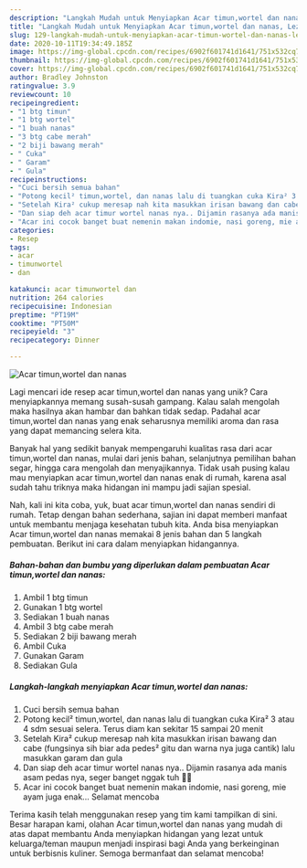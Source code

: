 ```yaml
---
description: "Langkah Mudah untuk Menyiapkan Acar timun,wortel dan nanas, Lezat Sekali"
title: "Langkah Mudah untuk Menyiapkan Acar timun,wortel dan nanas, Lezat Sekali"
slug: 129-langkah-mudah-untuk-menyiapkan-acar-timun-wortel-dan-nanas-lezat-sekali
date: 2020-10-11T19:34:49.185Z
image: https://img-global.cpcdn.com/recipes/6902f601741d1641/751x532cq70/acar-timunwortel-dan-nanas-foto-resep-utama.jpg
thumbnail: https://img-global.cpcdn.com/recipes/6902f601741d1641/751x532cq70/acar-timunwortel-dan-nanas-foto-resep-utama.jpg
cover: https://img-global.cpcdn.com/recipes/6902f601741d1641/751x532cq70/acar-timunwortel-dan-nanas-foto-resep-utama.jpg
author: Bradley Johnston
ratingvalue: 3.9
reviewcount: 10
recipeingredient:
- "1 btg timun"
- "1 btg wortel"
- "1 buah nanas"
- "3 btg cabe merah"
- "2 biji bawang merah"
- " Cuka"
- " Garam"
- " Gula"
recipeinstructions:
- "Cuci bersih semua bahan"
- "Potong kecil² timun,wortel, dan nanas lalu di tuangkan cuka Kira² 3 atau 4 sdm sesuai selera. Terus diam kan sekitar 15 sampai 20 menit"
- "Setelah Kira² cukup meresap nah kita masukkan irisan bawang dan cabe (fungsinya sih biar ada pedes² gitu dan warna nya juga cantik) lalu masukkan garam dan gula"
- "Dan siap deh acar timur wortel nanas nya.. Dijamin rasanya ada manis asam pedas nya, seger banget nggak tuh 🤤🤤"
- "Acar ini cocok banget buat nemenin makan indomie, nasi goreng, mie ayam juga enak... Selamat mencoba"
categories:
- Resep
tags:
- acar
- timunwortel
- dan

katakunci: acar timunwortel dan 
nutrition: 264 calories
recipecuisine: Indonesian
preptime: "PT19M"
cooktime: "PT50M"
recipeyield: "3"
recipecategory: Dinner

---
```



![Acar timun,wortel dan nanas](https://img-global.cpcdn.com/recipes/6902f601741d1641/751x532cq70/acar-timunwortel-dan-nanas-foto-resep-utama.jpg)

Lagi mencari ide resep acar timun,wortel dan nanas yang unik? Cara menyiapkannya memang susah-susah gampang. Kalau salah mengolah maka hasilnya akan hambar dan bahkan tidak sedap. Padahal acar timun,wortel dan nanas yang enak seharusnya memiliki aroma dan rasa yang dapat memancing selera kita.

Banyak hal yang sedikit banyak mempengaruhi kualitas rasa dari acar timun,wortel dan nanas, mulai dari jenis bahan, selanjutnya pemilihan bahan segar, hingga cara mengolah dan menyajikannya. Tidak usah pusing kalau mau menyiapkan acar timun,wortel dan nanas enak di rumah, karena asal sudah tahu triknya maka hidangan ini mampu jadi sajian spesial.




Nah, kali ini kita coba, yuk, buat acar timun,wortel dan nanas sendiri di rumah. Tetap dengan bahan sederhana, sajian ini dapat memberi manfaat untuk membantu menjaga kesehatan tubuh kita. Anda bisa menyiapkan Acar timun,wortel dan nanas memakai 8 jenis bahan dan 5 langkah pembuatan. Berikut ini cara dalam menyiapkan hidangannya.

<!--inarticleads1-->

##### Bahan-bahan dan bumbu yang diperlukan dalam pembuatan Acar timun,wortel dan nanas:

1. Ambil 1 btg timun
1. Gunakan 1 btg wortel
1. Sediakan 1 buah nanas
1. Ambil 3 btg cabe merah
1. Sediakan 2 biji bawang merah
1. Ambil  Cuka
1. Gunakan  Garam
1. Sediakan  Gula




<!--inarticleads2-->

##### Langkah-langkah menyiapkan Acar timun,wortel dan nanas:

1. Cuci bersih semua bahan
1. Potong kecil² timun,wortel, dan nanas lalu di tuangkan cuka Kira² 3 atau 4 sdm sesuai selera. Terus diam kan sekitar 15 sampai 20 menit
1. Setelah Kira² cukup meresap nah kita masukkan irisan bawang dan cabe (fungsinya sih biar ada pedes² gitu dan warna nya juga cantik) lalu masukkan garam dan gula
1. Dan siap deh acar timur wortel nanas nya.. Dijamin rasanya ada manis asam pedas nya, seger banget nggak tuh 🤤🤤
1. Acar ini cocok banget buat nemenin makan indomie, nasi goreng, mie ayam juga enak... Selamat mencoba




Terima kasih telah menggunakan resep yang tim kami tampilkan di sini. Besar harapan kami, olahan Acar timun,wortel dan nanas yang mudah di atas dapat membantu Anda menyiapkan hidangan yang lezat untuk keluarga/teman maupun menjadi inspirasi bagi Anda yang berkeinginan untuk berbisnis kuliner. Semoga bermanfaat dan selamat mencoba!
